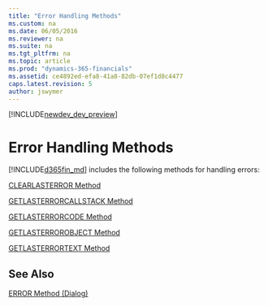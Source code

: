 ```yaml
---
title: "Error Handling Methods"
ms.custom: na
ms.date: 06/05/2016
ms.reviewer: na
ms.suite: na
ms.tgt_pltfrm: na
ms.topic: article
ms.prod: "dynamics-365-financials"
ms.assetid: ce4892ed-efa8-41a8-82db-07ef1d8c4477
caps.latest.revision: 5
author: jswymer
---
```


[!INCLUDE[newdev_dev_preview](../includes/newdev_dev_preview.md)]

# Error Handling Methods
[!INCLUDE[d365fin_md](../includes/d365fin_md.md)] includes the following methods for handling errors:  

[CLEARLASTERROR Method](devenv-CLEARLASTERROR-method.md)  

[GETLASTERRORCALLSTACK Method](devenv-GETLASTERRORCALLSTACK-Method.md)  

[GETLASTERRORCODE Method](devenv-GETLASTERRORCODE-Method.md)  

[GETLASTERROROBJECT Method](devenv-GETLASTERROROBJECT-Method.md)  

[GETLASTERRORTEXT Method](devenv-GETLASTERRORTEXT-Method.md)  

## See Also  
[ERROR Method \(Dialog\)](devenv-ERROR-Method-Dialog.md)
